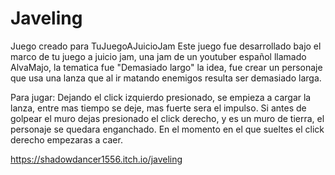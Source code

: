 # Javeling
Juego creado para TuJuegoAJuicioJam
Este juego fue desarrollado bajo el marco de tu juego a juicio jam, una jam de un youtuber español llamado AlvaMajo, la tematica fue "Demasiado largo" la idea, fue crear un 
personaje que usa una lanza que al ir matando enemigos resulta ser demasiado larga.

Para jugar:
Dejando el click izquierdo presionado, se empieza a cargar la lanza, entre mas tiempo se deje, mas fuerte sera el impulso.
Si antes de golpear el muro dejas presionado el click derecho, y es un muro de tierra, el personaje se quedara enganchado.
En el momento en el que sueltes el click derecho empezaras a caer.

https://shadowdancer1556.itch.io/javeling
